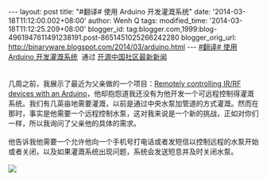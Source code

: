 --- layout: post title: "\#翻译\# 使用 Arduino 开发灌溉系统" date:
'2014-03-18T11:12:00.002+08:00' author: Wenh Q tags: modified\_time:
'2014-03-18T11:12:25.209+08:00' blogger\_id:
tag:blogger.com,1999:blog-4961947611491238191.post-8651451025266242280
blogger\_orig\_url: http://binaryware.blogspot.com/2014/03/arduino.html
--- [\#翻译\# 使用 Arduino
开发灌溉系统](http://www.oschina.net/translate/arduino-powered-irrigation-system)  通过
[开源中国社区最新新闻](http://www.oschina.net/?from=rss)\
\
\
几周之前，我展示了最近为父亲做的一个项目：[Remotely controlling IR/RF
devices with an
Arduino](http://www.stavros.io/posts/control-rf-devices-with-arduino/)，他却抱怨道我还没有为他开发一个可远程控制得灌溉系统。我们有几英亩地需要灌溉，以前是通过中央水泵加管道的方式灌溉。然而在那时，事实是他需要一个远程控制水泵，这对我来说是一个新的挑战，正如对你们一样，所以我询问了父亲他的具体的需求。\
\
他告诉我他需要一个允许他向一个手机号打电话或者发短信以控制远程的水泵开始或者关闭，以及如果灌溉系统出现问题，系统会发送短息并及时关闭水泵。\
\
![](https://images-blogger-opensocial.googleusercontent.com/gadgets/proxy?url=http%3A%2F%2Fstatic.oschina.net%2Fuploads%2Fspace%2F2014%2F0316%2F072149_m6vl_12.jpg&container=blogger&gadget=a&rewriteMime=image%2F*)
